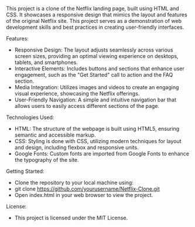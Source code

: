 This project is a clone of the Netflix landing page, built using HTML and CSS. It showcases a responsive design that mimics the layout and features of the original Netflix site. This project serves as a demonstration of web development skills and best practices in creating user-friendly interfaces.

Features:
- Responsive Design: The layout adjusts seamlessly across various screen sizes, providing an optimal viewing experience on desktops, tablets, and smartphones.
- Interactive Elements: Includes buttons and sections that enhance user engagement, such as the "Get Started" call to action and the FAQ section.
- Media Integration: Utilizes images and videos to create an engaging visual experience, showcasing the Netflix offerings.
- User-Friendly Navigation: A simple and intuitive navigation bar that allows users to easily access different sections of the page.

Technologies Used:
- HTML: The structure of the webpage is built using HTML5, ensuring semantic and accessible markup.
- CSS: Styling is done with CSS, utilizing modern techniques for layout and design, including flexbox and responsive units.
- Google Fonts: Custom fonts are imported from Google Fonts to enhance the typography of the site.

Getting Started:
- Clone the repository to your local machine using:
- git clone https://github.com/yourusername/Netflix-Clone.git
- Open index.html in your web browser to view the project.

License:
- This project is licensed under the MIT License.

